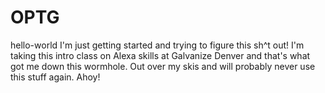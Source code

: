 # OPTG
hello-world I'm just getting started and trying to figure this sh^t out!
I'm taking this intro class on Alexa skills at Galvanize Denver and that's what got me down this wormhole.  Out over my skis and will probably never use this stuff again.  Ahoy!
